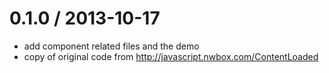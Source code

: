 
0.1.0 / 2013-10-17 
==================

 * add component related files and the demo
 * copy of original code from http://javascript.nwbox.com/ContentLoaded

